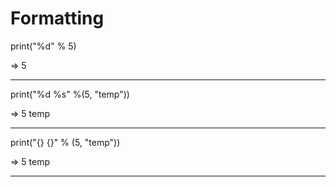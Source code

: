 Formatting
===========

print("%d" % 5)

=> 5
***

print("%d %s" %(5, "temp"))

=> 5 temp
***
print("{} {}" % (5, "temp"))

=> 5 temp
***
